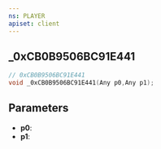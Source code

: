 ```yaml
---
ns: PLAYER
apiset: client
---
```

## _0xCB0B9506BC91E441

```c
// 0xCB0B9506BC91E441
void _0xCB0B9506BC91E441(Any p0,Any p1);
```


## Parameters
* **p0**:
* **p1**:



